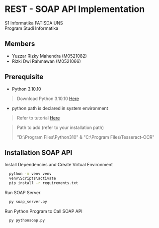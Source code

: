 # REST - SOAP API Implementation

S1 Informatika FATISDA UNS  
Program Studi Informatika

## Members
- Yuzzar Rizky Mahendra (M0521082)
- Rizki Dwi Rahmawan (M0521066)

## Prerequisite
- Python 3.10.10
> Download Python 3.10.10 [Here](https://www.python.org/downloads/release/python-31010/)
>
- python path is declared in system environment
> Refer to tutorial [Here](https://learn.microsoft.com/en-us/previous-versions/office/developer/sharepoint-2010/ee537574(v=office.14))

> Path to add (refer to your installation path)
>
>"D:\Program Files\Python310\" & "C:\Program Files\Tesseract-OCR" 





## Installation SOAP API

Install Dependencies and Create Virtual Environment

```bash
  python -m venv venv
  venv\Scripts\activate
  pip install -r requirements.txt
```
    
Run SOAP Server 
```bash
  py soap_server.py
```

Run Python Program to Call SOAP API
```bash
  py pythonsoap.py
```
